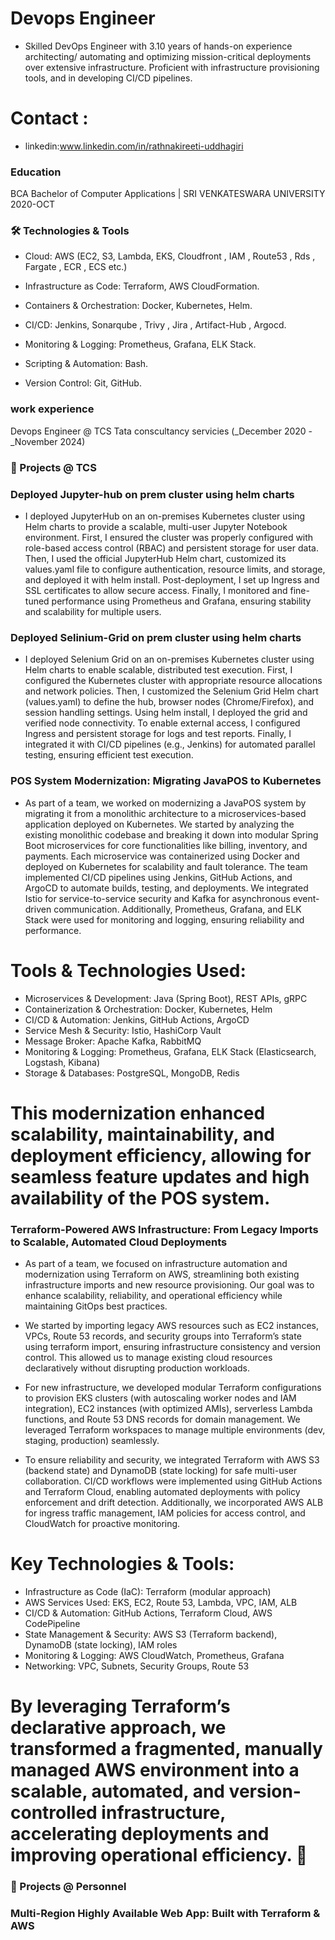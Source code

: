 # Devops Engineer
- Skilled DevOps Engineer with 3.10 years of hands-on experience architecting/ automating and optimizing mission-critical deployments over extensive infrastructure. Proficient with infrastructure provisioning tools, and in developing CI/CD pipelines.

# Contact :

- linkedin:www.linkedin.com/in/rathnakireeti-uddhagiri

### Education
BCA Bachelor of Computer Applications | SRI VENKATESWARA UNIVERSITY 2020-OCT



### 🛠️ Technologies & Tools

- Cloud: AWS (EC2, S3, Lambda, EKS, Cloudfront , IAM , Route53 , Rds , Fargate , ECR , ECS etc.)

- Infrastructure as Code: Terraform, AWS CloudFormation.

- Containers & Orchestration: Docker, Kubernetes, Helm.

- CI/CD:  Jenkins, Sonarqube , Trivy , Jira , Artifact-Hub , Argocd.

- Monitoring & Logging: Prometheus, Grafana, ELK Stack.

- Scripting & Automation: Bash.

- Version Control: Git, GitHub.

### work experience

Devops Engineer @ TCS Tata conscultancy servicies (_December 2020 - _November 2024)

### 📂 Projects @ TCS 

###  Deployed Jupyter-hub on prem cluster using helm charts

- I deployed JupyterHub on an on-premises Kubernetes cluster using Helm charts to provide a scalable, multi-user Jupyter Notebook environment. First, I ensured the cluster was properly configured with role-based access control (RBAC) and persistent storage for user data. Then, I used the official JupyterHub Helm chart, customized its values.yaml file to configure authentication, resource limits, and storage, and deployed it with helm install. Post-deployment, I set up Ingress and SSL certificates to allow secure access. Finally, I monitored and fine-tuned performance using Prometheus and Grafana, ensuring stability and scalability for multiple users.

### Deployed Selinium-Grid on prem cluster using helm charts

- I deployed Selenium Grid on an on-premises Kubernetes cluster using Helm charts to enable scalable, distributed test execution. First, I configured the Kubernetes cluster with appropriate resource allocations and network policies. Then, I customized the Selenium Grid Helm chart (values.yaml) to define the hub, browser nodes (Chrome/Firefox), and session handling settings. Using helm install, I deployed the grid and verified node connectivity. To enable external access, I configured Ingress and persistent storage for logs and test reports. Finally, I integrated it with CI/CD pipelines (e.g., Jenkins) for automated parallel testing, ensuring efficient test execution.

### POS System Modernization: Migrating JavaPOS to Kubernetes

- As part of a team, we worked on modernizing a JavaPOS system by migrating it from a monolithic architecture to a microservices-based application deployed on Kubernetes. We started by analyzing the existing monolithic codebase and breaking it down into modular Spring Boot microservices for core functionalities like billing, inventory, and payments. Each microservice was containerized using Docker and deployed on Kubernetes for scalability and fault tolerance. The team implemented CI/CD pipelines using Jenkins, GitHub Actions, and ArgoCD to automate builds, testing, and deployments. We integrated Istio for service-to-service security and Kafka for asynchronous event-driven communication. Additionally, Prometheus, Grafana, and ELK Stack were used for monitoring and logging, ensuring reliability and performance.

# Tools & Technologies Used:

- Microservices & Development: Java (Spring Boot), REST APIs, gRPC
- Containerization & Orchestration: Docker, Kubernetes, Helm
- CI/CD & Automation: Jenkins, GitHub Actions, ArgoCD
- Service Mesh & Security: Istio, HashiCorp Vault
- Message Broker: Apache Kafka, RabbitMQ
- Monitoring & Logging: Prometheus, Grafana, ELK Stack (Elasticsearch, Logstash, Kibana)
- Storage & Databases: PostgreSQL, MongoDB, Redis

# This modernization enhanced scalability, maintainability, and deployment efficiency, allowing for seamless feature updates and high availability of the POS system.

### Terraform-Powered AWS Infrastructure: From Legacy Imports to Scalable, Automated Cloud Deployments

- As part of a team, we focused on infrastructure automation and modernization using Terraform on AWS, streamlining both existing infrastructure imports and new resource provisioning. Our goal was to enhance scalability, reliability, and operational efficiency while maintaining GitOps best practices.

- We started by importing legacy AWS resources such as EC2 instances, VPCs, Route 53 records, and security groups into Terraform’s state using terraform import, ensuring infrastructure consistency and version control. This allowed us to manage existing cloud resources declaratively without disrupting production workloads.

- For new infrastructure, we developed modular Terraform configurations to provision EKS clusters (with autoscaling worker nodes and IAM integration), EC2 instances (with optimized AMIs), serverless Lambda functions, and Route 53 DNS records for domain management. We leveraged Terraform workspaces to manage multiple environments (dev, staging, production) seamlessly.

- To ensure reliability and security, we integrated Terraform with AWS S3 (backend state) and DynamoDB (state locking) for safe multi-user collaboration. CI/CD workflows were implemented using GitHub Actions and Terraform Cloud, enabling automated deployments with policy enforcement and drift detection. Additionally, we incorporated AWS ALB for ingress traffic management, IAM policies for access control, and CloudWatch for proactive monitoring.

# Key Technologies & Tools:

- Infrastructure as Code (IaC): Terraform (modular approach)
- AWS Services Used: EKS, EC2, Route 53, Lambda, VPC, IAM, ALB
- CI/CD & Automation: GitHub Actions, Terraform Cloud, AWS CodePipeline
- State Management & Security: AWS S3 (Terraform backend), DynamoDB (state locking), IAM roles
- Monitoring & Logging: AWS CloudWatch, Prometheus, Grafana
- Networking: VPC, Subnets, Security Groups, Route 53

# By leveraging Terraform’s declarative approach, we transformed a fragmented, manually managed AWS environment into a scalable, automated, and version-controlled infrastructure, accelerating deployments and improving operational efficiency. 🚀


### 📂 Projects @ Personnel

###  Multi-Region Highly Available Web App: Built with Terraform & AWS
